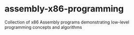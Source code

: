 # assembly-x86-programming
Collection of x86 Assembly programs demonstrating low-level programming concepts and algorithms
